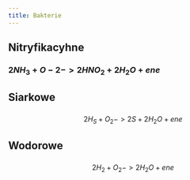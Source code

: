 ```yaml
---
title: Bakterie
---
```


## Nitryfikacyhne
### $2NH_3 + O-2 -> 2HNO_2 + 2H_2O + ene$
## Siarkowe
### 
$$2 H_S + O_2 -> 2S + 2H_2O + ene $$
## Wodorowe
###
$$2H_2 + O_2 -> 2H_2O + ene$$
###
